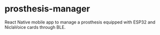 # prosthesis-manager
React Native mobile app to manage a prosthesis equipped with ESP32 and NiclaVoice cards through BLE.
